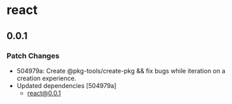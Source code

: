 # react

## 0.0.1

### Patch Changes

- 504979a: Create @pkg-tools/create-pkg && fix bugs while iteration on a creation experience.
- Updated dependencies [504979a]
  - react@0.0.1
